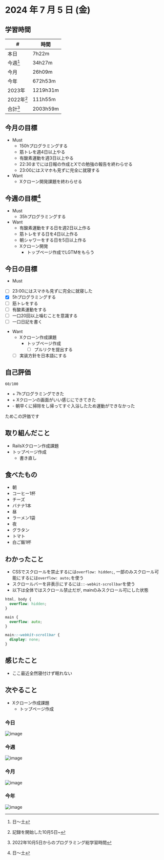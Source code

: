 # 2024 年 7 月 5 日 (金)

## 学習時間
| #          | 時間     |
| ---------- | -------- |
| 本日       | 7h22m    |
| 今週[^1]   | 34h27m   |
| 今月       | 26h09m   |
| 今年       | 672h53m  |
| 2023年     | 1219h31m |
| 2022年[^2] | 111h55m  |
| 合計[^3]   | 2003h59m |

## 今月の目標
- Must
  - 150hプログラミングする
  - 筋トレを週4日以上やる
  - 有酸素運動を週3日以上やる
  - 22:30までには日報の作成とXでの勉強の報告を終わらせる
  - 23:00にはスマホも見ずに完全に就寝する
- Want
  - Xクローン開発課題を終わらせる

## 今週の目標[^1]
- Must
  - 35hプログラミングする
- Want
  - 有酸素運動をする日を週2日以上作る
  - 筋トレをする日を4日以上作る
  - 朝シャワーをする日を5日以上作る
  - Xクローン開発
    - トップページ作成でLGTMをもらう

## 今日の目標
- Must
 - [ ] 23:00にはスマホも見ずに完全に就寝した
 - [x] 5hプログラミングする
 - [ ] 筋トレをする
 - [ ] 有酸素運動をする
 - [ ] 一口20回以上噛むことを意識する
 - [ ] 一口日記を書く
- Want
  - Xクローン作成課題
    - トップページ作成
      - [ ] プルリクを提出する
  - [ ] 実装方針を日本語にする

## 自己評価
```
60/100
```
- \+ 7hプログラミングできた
- \+ Xクローンの画面がいい感じにできてきた
- \- 朝早くに掃除をし帰ってすぐ入浴したため運動ができなかった

ためこの評価です

## 取り組んだこと
- RailsXクローン作成課題
 - トップページ作成
   - 書き直し

## 食べたもの
- 朝
 - コーヒー1杯
 - チーズ
 - バナナ1本
- 昼
 - ラーメン1袋
- 夜
 - グラタン
 - トマト
 - 白ご飯1杯

## わかったこと
- CSSでスクロールを禁止するには`overflow: hidden;`, 一部のみスクロール可能にするには`overflow: auto;`を使う
- スクロールバーを非表示にするには`::-webkit-scrollbar`を使う
- 以下は全体ではスクロール禁止だが, mainのみスクロール可にした状態

```css:style.css
html, body {
  overflow: hidden;
}

main {
  overflow: auto;
}

main::-webkit-scrollbar {
  display: none;
}
```

## 感じたこと
- ここ最近全然寝付けず眠れない

## 次やること
- Xクローン作成課題
  - トップページ作成

### 今日
![image](https://github.com/nil-ramuda/daily_report/assets/94735931/2cf60e70-83ec-4ff5-95e6-392b2e1dc2ed)

### 今週
![image](https://github.com/nil-ramuda/daily_report/assets/94735931/6e2a2886-e4ad-4737-a08a-2c23cbd3c3e5)

### 今月
![image](https://github.com/nil-ramuda/daily_report/assets/94735931/5bb4df9a-bd4d-4821-9584-6d68ec15d98c)

### 今年
![image](https://github.com/nil-ramuda/daily_report/assets/94735931/1cd79809-37ab-463e-8abb-8b7566a4e5ca)

[^1]: 日〜土
[^2]: 記録を開始した10月5日~
[^3]: 2022年10月5日からのプログラミング総学習時間
